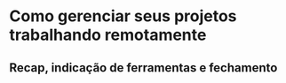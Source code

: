 # Como gerenciar seus projetos trabalhando remotamente

## Recap, indicação de ferramentas e fechamento


